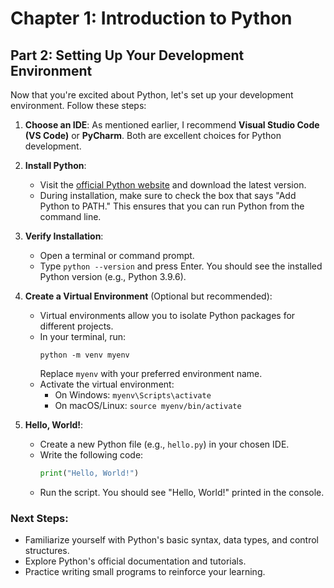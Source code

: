 # Chapter 1: Introduction to Python

## Part 2: Setting Up Your Development Environment

Now that you're excited about Python, let's set up your development environment. Follow these steps:

1. **Choose an IDE**: As mentioned earlier, I recommend **Visual Studio Code (VS Code)** or **PyCharm**. Both are excellent choices for Python development.

2. **Install Python**:

   - Visit the [official Python website](https://www.python.org/downloads/) and download the latest version.
   - During installation, make sure to check the box that says "Add Python to PATH." This ensures that you can run Python from the command line.

3. **Verify Installation**:

   - Open a terminal or command prompt.
   - Type `python --version` and press Enter. You should see the installed Python version (e.g., Python 3.9.6).

4. **Create a Virtual Environment** (Optional but recommended):

   - Virtual environments allow you to isolate Python packages for different projects.
   - In your terminal, run:
     ```
     python -m venv myenv
     ```
     Replace `myenv` with your preferred environment name.
   - Activate the virtual environment:
     - On Windows: `myenv\Scripts\activate`
     - On macOS/Linux: `source myenv/bin/activate`

5. **Hello, World!**:
   - Create a new Python file (e.g., `hello.py`) in your chosen IDE.
   - Write the following code:
     ```python
     print("Hello, World!")
     ```
   - Run the script. You should see "Hello, World!" printed in the console.

### Next Steps:

- Familiarize yourself with Python's basic syntax, data types, and control structures.
- Explore Python's official documentation and tutorials.
- Practice writing small programs to reinforce your learning.
